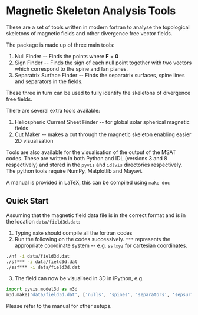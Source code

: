 # Magnetic Skeleton Analysis Tools

These are a set of tools written in modern fortran to analyse the topological skeletons of magnetic fields and other divergence free vector fields.

The package is made up of three main tools:
1. Null Finder -- Finds the points where **F** = **0**
2. Sign Finder -- Finds the sign of each null point together with two vectors which correspond to the spine and fan planes.
3. Separatrix Surface Finder -- Finds the separatrix surfaces, spine lines and separators in the fields.

These three in turn can be used to fully identify the skeletons of divergence free fields.

There are several extra tools available:
1. Heliospheric Current Sheet Finder -- for global solar spherical magnetic fields
2. Cut Maker -- makes a cut through the magnetic skeleton enabling easier 2D visualisation

Tools are also available for the visualisation of the output of the MSAT codes. These are written in both Python and IDL (versions 3 and 8 respectively) and stored in the `pyvis` and `idlvis` directories respectively. The python tools require NumPy, Matplotlib and Mayavi.

A manual is provided in LaTeX, this can be compiled using `make doc`

## Quick Start
Assuming that the magnetic field data file is in the correct format and is in the location `data/field3d.dat`:
1. Typing `make` should compile all the fortran codes
2. Run the following on the codes successively. `***` represents the appropriate coordinate system -- e.g. `ssfxyz` for cartesian coordinates.
```sh
./nf -i data/field3d.dat
./sf*** -i data/field3d.dat
./ssf*** -i data/field3d.dat
```
3. The field can now be visualised in 3D in iPython, e.g.
```python
import pyvis.model3d as m3d
m3d.make('data/field3d.dat', ['nulls', 'spines', 'separators', 'sepsurf_rings'])
```
Please refer to the manual for other setups.

